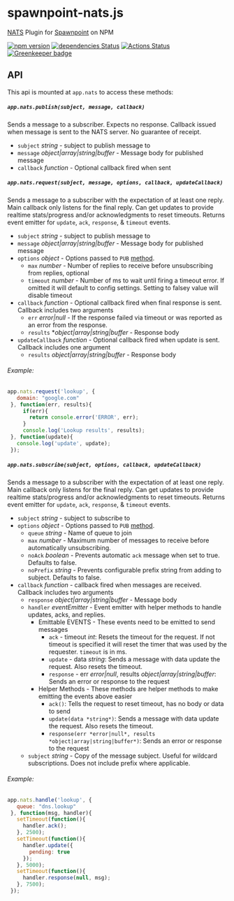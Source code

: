 # spawnpoint-nats.js
[NATS](https://nats.io/) Plugin for [Spawnpoint](https://github.com/nodecraft/spawnpoint) on NPM

[![npm version](https://badge.fury.io/js/spawnpoint-nats.svg)](https://badge.fury.io/js/spawnpoint-nats)
[![dependencies Status](https://david-dm.org/nodecraft/spawnpoint-nats/status.svg)](https://david-dm.org/nodecraft/spawnpoint-nats)
[![Actions Status](https://github.com/nodecraft/spawnpoint-nats/workflows/Test/badge.svg)](https://github.com/nodecraft/spawnpoint-nats/actions?workflow=Test)
[![Greenkeeper badge](https://badges.greenkeeper.io/nodecraft/spawnpoint-nats.svg)](https://greenkeeper.io/)

## API
This api is mounted at `app.nats` to access these methods:

##### `app.nats.publish(subject, message, callback)`
Sends a message to a subscriber. Expects no response. Callback issued when message is sent to the NATS server. No guarantee of receipt.
 - `subject` *string* - subject to publish message to
 - `message` *object|array|string|buffer* - Message body for published message
 - `callback` *function* - Optional callback fired when sent

##### `app.nats.request(subject, message, options, callback, updateCallback)`
Sends a message to a subscriber with the expectation of at least one reply. Main callback only listens for the final reply. Can get updates to provide realtime stats/progress and/or acknowledgments to reset timeouts. Returns event emitter for `update`, `ack`, `response`, & `timeout` events.

 - `subject` *string* - subject to publish message to
 - `message` *object|array|string|buffer* - Message body for published message
 - `options` *object* - Options passed to `PUB` [method](http://nats.io/documentation/internals/nats-protocol/#PUB).
   - `max` *number* - Number of replies to receive before unsubscribing from replies, optional
   - `timeout` *number* - Number of ms to wait until firing a timeout error. If omitted it will default to config settings. Setting to falsey value will disable timeout
 - `callback` *function* - Optional callback fired when final response is sent. Callback includes two arguments
   - `err` *error|null* - If the response failed via timeout or was reported as an error from the response.
   - `results` **object|array|string|buffer* - Response body
 - `updateCallback` *function* - Optional callback fired when update is sent. Callback includes one argument
   - `results` *object|array|string|buffer* - Response body

###### Example:
 ```javascript
 app.nats.request('lookup', {
    domain: "google.com"
  }, function(err, results){
      if(err){
        return console.error('ERROR', err);
      }
      console.log('Lookup results', results);
  }, function(update){
    console.log('update', update);
  });
  ```
  ##### `app.nats.subscribe(subject, options, callback, updateCallback)`
Sends a message to a subscriber with the expectation of at least one reply. Main callback only listens for the final reply. Can get updates to provide realtime stats/progress and/or acknowledgments to reset timeouts. Returns event emitter for `update`, `ack`, `response`, & `timeout` events.

 - `subject` *string* - subject to subscribe to
 - `options` *object* - Options passed to `PUB` [method](http://nats.io/documentation/internals/nats-protocol/#PUB).
   - `queue` *string* - Name of queue to join
   - `max` *number* - Maximum number of messages to receive before automatically unsubscribing.
   - `noAck` *boolean* - Prevents automatic `ack` message when set to true. Defaults to false.
   - `noPrefix` *string* - Prevents configurable prefix string from adding to subject. Defaults to false.
 - `callback` *function* - callback fired when messages are received. Callback includes two arguments
   - `response` *object|array|string|buffer* - Message body
   - `handler` *eventEmitter* - Event emitter with helper methods to handle updates, acks, and replies.
     - Emittable EVENTS - These events need to be emitted to send messages
       - `ack` - timeout *int*: Resets the timeout for the request. If not timeout is specified it will reset the timer that was used by the requester. `timeout` is in ms.
       - `update` - data *string*: Sends a message with data update the request. Also resets the timeout.
       - `response` - err *error|null*, results *object|array|string|buffer*: Sends an error or response to the request
     - Helper Methods - These methods are helper methods to make emitting the events above easier
        - `ack()`: Tells the request to reset timeout, has no body or data to send
        - `update(data *string*)`: Sends a message with data update the request. Also resets the timeout.
        - `response(err *error|null*, results *object|array|string|buffer*)`: Sends an error or response to the request
   - `subject` *string* - Copy of the message subject. Useful for wildcard subscriptions. Does not include prefix where applicable.

###### Example:
 ```javascript
 app.nats.handle('lookup', {
    queue: "dns.lookup"
  }, function(msg, handler){
    setTimeout(function(){
      handler.ack();
    }, 2500);
    setTimeout(function(){
      handler.update({
        pending: true
      });
    }, 5000);
    setTimeout(function(){
      handler.response(null, msg);
    }, 7500);
  });
  ```

